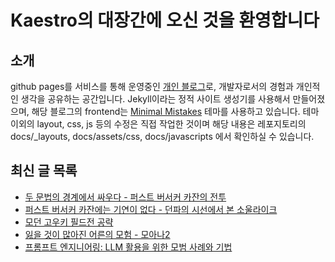 # Kaestro의 대장간에 오신 것을 환영합니다

## 소개

github pages를 서비스를 통해 운영중인 [개인 블로그](https://kaestro.github.io)로, 개발자로서의 경험과 개인적인 생각을 공유하는 공간입니다. Jekyll이라는 정적 사이트 생성기를 사용해서 만들어졌으며, 해당 블로그의 frontend는 [Minimal Mistakes](https://mmistakes.github.io/minimal-mistakes/) 테마를 사용하고 있습니다. 테마 이외의 layout, css, js 등의 수정은 직접 작업한 것이며 해당 내용은 레포지토리의 docs/_layouts, docs/assets/css, docs/javascripts 에서 확인하실 수 있습니다.

## 최신 글 목록
<!-- BLOG-POST-LIST:START -->
- [두 문법의 경계에서 싸우다 - 퍼스트 버서커 카잔의 전투](https://kaestro.github.io/%EA%B2%8C%EC%9E%84%EC%9D%B4%EC%95%BC%EA%B8%B0/2025/04/17/%ED%8D%BC%EC%8A%A4%ED%8A%B8-%EB%B2%84%EC%84%9C%EC%BB%A4-%EC%B9%B4%EC%9E%94-%EB%A6%AC%EB%B7%B0(2).html)
- [퍼스트 버서커 카잔에는 기연이 없다 - 던파의 시선에서 본 소울라이크](https://kaestro.github.io/%EA%B2%8C%EC%9E%84%EC%9D%B4%EC%95%BC%EA%B8%B0/2025/04/16/%ED%8D%BC%EC%8A%A4%ED%8A%B8-%EB%B2%84%EC%84%9C%EC%BB%A4-%EC%B9%B4%EC%9E%94-%EB%A6%AC%EB%B7%B0.html)
- [모던 고우키 필드전 공략](https://kaestro.github.io/%EA%B2%8C%EC%9E%84%EC%9D%B4%EC%95%BC%EA%B8%B0/2024/12/02/%EB%AA%A8%EB%8D%98-%EA%B3%A0%EC%9A%B0%ED%82%A4-%EA%B3%B5%EB%9E%B5-%ED%95%84%EB%93%9C%EC%A0%84.html)
- [잃을 것이 많아진 어른의 모험 - 모아나2](https://kaestro.github.io/%EC%98%81%EC%83%81%EA%B3%BC%EC%9D%B4%EC%95%BC%EA%B8%B0/2024/12/01/%EB%AA%A8%EC%95%84%EB%82%98-2.html)
- [프롬프트 엔지니어링: LLM 활용을 위한 모범 사례와 기법](https://kaestro.github.io/%EA%B0%9C%EB%B0%9C%EC%9D%B4%EC%95%BC%EA%B8%B0/2024/11/27/prompt-engineering.html)
<!-- BLOG-POST-LIST:END -->